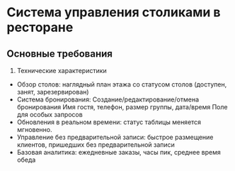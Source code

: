 # Система управления столиками в ресторане

## Основные требования

1. Технические характеристики

- Обзор столов: наглядный план этажа со статусом столов (доступен, занят, зарезервирован)
- Система бронирования:
  Создание/редактирование/отмена бронирования
  Имя гостя, телефон, размер группы, дата/время
  Поле для особых запросов
- Обновления в реальном времени: статус таблицы меняется мгновенно.
- Управление без предварительной записи: быстрое размещение клиентов, пришедших без предварительной записи
- Базовая аналитика: ежедневные заказы, часы пик, среднее время обеда

